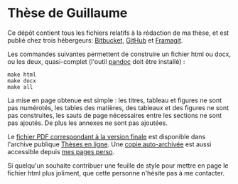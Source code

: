 # Thèse de Guillaume

Ce dépôt contient tous les fichiers relatifs à la rédaction de ma thèse, et est
publié chez trois hébergeurs: [Bitbucket][these-bb], [GitHub][these-gh] et
[Framagit][these-frama].

Les commandes suivantes permettent de construire un fichier html ou docx, ou les
deux, quasi-complet (l'outil [pandoc](http://pandoc.org) doit être installé) :

```
make html
make docx
make all
```

La mise en page obtenue est simple : les titres, tableau et figures ne sont pas
numérotés, les tables des matières, des tableaux et des figures ne sont pas
construites, les sauts de page nécessaires entre les sections ne sont pas
ajoutés. De plus les annexes ne sont pas ajoutées.

Le [fichier PDF correspondant à la version finale][these-tel] est disponible
dans l'archive publique [Thèses en ligne][tel].
Une [copie auto-archivée][these-self-ar] est aussi accessible depuis
[mes pages perso][pages-perso].

Si quelqu'un souhaite contribuer une feuille de style pour mettre en page le
fichier html plus joliment, que cette personne n'hésite pas à me contacter.


[these-bb]: https://bitbucket.org/Guillawme/these

[these-gh]: https://github.com/Guilz/these

[these-frama]: https://framagit.org/Guillawme/these

[these-tel]: https://tel.archives-ouvertes.fr/tel-01281310

[tel]: https://tel.archives-ouvertes.fr

[these-self-ar]: https://framadrive.org/index.php/s/j1gVpJxXO7Ubryd/download

[pages-perso]: https://guilz.github.io/phd.html
